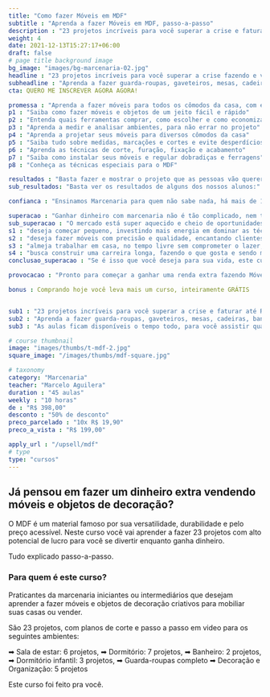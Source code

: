 ```yaml
---
title: "Como fazer Móveis em MDF"
subtitle : "Aprenda a fazer Móveis em MDF, passo-a-passo"
description : "23 projetos incríveis para você superar a crise e faturar até R$ 8.000 por mês, fazendo e vendendo móveis em MDF."
weight: 4
date: 2021-12-13T15:27:17+06:00
draft: false
# page title background image
bg_image: "images/bg-marcenaria-02.jpg"
headline : "23 projetos incríveis para você superar a crise fazendo e vendendo móveis em MDF"
subheadline : "Aprenda a fazer guarda-roupas, gaveteiros, mesas, cadeiras, bancos e objetos de decoração."
cta: QUERO ME INSCREVER AGORA AGORA!

promessa : "Aprenda a fazer móveis para todos os cômodos da casa, com economia e praticidade"
p1 : "Saiba como fazer móveis e objetos de um jeito fácil e rápido"
p2 : "Entenda quais ferramentas comprar, como escolher e como economizar"
p3 : "Aprenda a medir e analisar ambientes, para não errar no projeto"
p4 : "Aprenda a projetar seus móveis para diversos cômodos da casa"
p5 : "Saiba tudo sobre medidas, marcações e cortes e evite desperdícios"
p6 : "Aprenda as técnicas de corte, furação, fixação e acabamento"
p7 : "Saiba como instalar seus móveis e regular dobradiças e ferragens"
p8 : "Conheça as técnicas especiais para o MDF"

resultados : "Basta fazer e mostrar o projeto que as pessoas vão querer comprar"
sub_resultados: "Basta ver os resultados de alguns dos nossos alunos:"

confianca : "Ensinamos Marcenaria para quem não sabe nada, há mais de 11 anos"

superacao : "Ganhar dinheiro com marcenaria não é tão complicado, nem tão arriscado quanto você pensa"
sub_superacao : "O mercado está super aquecido e cheio de oportunidades para quem:"
s1 : "deseja começar pequeno, investindo mais energia em dominar as técnicas do que dinheiro em ferramentas"
s2 : "deseja fazer móveis com precisão e qualidade, encantando clientes mesmo com os projetos mais simples"
s3 : "almeja trabalhar em casa, no tempo livre sem comprometer o lazer, ficando perto da família"
s4 : "busca construir uma carreira longa, fazendo o que gosta e sendo muito bem remunerado por isso"
conclusao_superacao : "Se é isso que você deseja para sua vida, este curso é pra você"

provocacao : "Pronto para começar a ganhar uma renda extra fazendo Móveis em MDF?"

bonus : Comprando hoje você leva mais um curso, inteiramente GRÁTIS


sub1 : "23 projetos incríveis para você superar a crise e faturar até R$ 8.000 por mês, fazendo e vendendo móveis em MDF."
sub2 : "Aprenda a fazer guarda-roupas, gaveteiros, mesas, cadeiras, bancos e muito mais. São projetos para todos os cômodos da casa."
sub3 : "As aulas ficam disponíveis o tempo todo, para você assistir quando quiser e de onde quiser. E você terá acesso a um grupo exclusivo no Telegram, para resolver todas as suas dúvidas."

# course thumbnail
image: "images/thumbs/t-mdf-2.jpg"
square_image: "/images/thumbs/mdf-square.jpg"

# taxonomy
category: "Marcenaria"
teacher: "Marcelo Aguilera"
duration : "45 aulas"
weekly : "10 horas"
de : "R$ 398,00"
desconto : "50% de desconto"
preco_parcelado : "10x R$ 19,90"
preco_a_vista : "R$ 199,00"

apply_url : "/upsell/mdf"
# type
type: "cursos"
---
```

## Já pensou em fazer um dinheiro extra vendendo móveis e objetos de decoração?

O MDF é um material famoso por sua versatilidade, durabilidade e pelo preço acessível. Neste curso você vai aprender a fazer 23 projetos com alto potencial de lucro para você se divertir enquanto ganha dinheiro.

Tudo explicado passo-a-passo.

### Para quem é este curso?

Praticantes da marcenaria iniciantes ou intermediários que desejam aprender a fazer móveis e objetos de decoração criativos para mobiliar suas casas ou vender.

São 23 projetos, com planos de corte e passo a passo em video para os seguintes ambientes:

➡ Sala de estar: 6 projetos,
➡ Dormitório: 7 projetos,
➡ Banheiro: 2 projetos,
➡ Dormitório infantil: 3 projetos,
➡ Guarda-roupas completo
➡ Decoração e Organização: 5 projetos

Este curso foi feito pra você.
